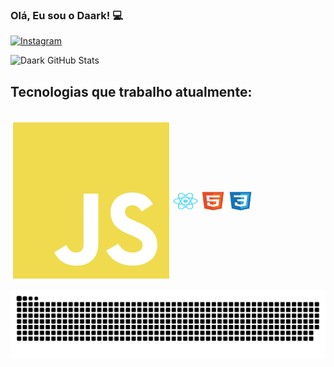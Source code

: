 ### Olá, Eu sou o Daark! 💻

[![Instagram](https://img.shields.io/badge/Instagram-E4405F?style=for-the-badge&logo=instagram&logoColor=white)](https://www.instagram.com/daark_dev/)

![Daark GitHub Stats](https://github-readme-stats.vercel.app/api?username=DaarkX&show_icons=true&theme=tokyonight&count_private=true)

## Tecnologias que trabalho atualmente:

<div style="display: inline_block"><br/>
  <img align="center" alt="JavaScript" src="https://raw.githubusercontent.com/devicons/devicon/master/icons/javascript/javascript-plain.svg">
  <img align="center" alt="React" height="30" width="40" src="https://raw.githubusercontent.com/devicons/devicon/master/icons/react/react-original.svg">
  <img align="center" alt="HTML" height="30" width="40" src="https://raw.githubusercontent.com/devicons/devicon/master/icons/html5/html5-original.svg">
  <img align="center" alt="CSS" height="30" width="40" src="https://raw.githubusercontent.com/devicons/devicon/master/icons/css3/css3-original.svg">
</div>

![Snake animation](https://github.com/Daarkx/DaarkX/blob/output/github-contribution-grid-snake.svg)
